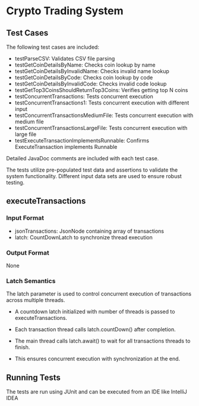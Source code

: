 # Crypto Trading System


## Test Cases

The following test cases are included:

- testParseCSV: Validates CSV file parsing
- testGetCoinDetailsByName: Checks coin lookup by name
- testGetCoinDetailsByInvalidName: Checks invalid name lookup
- testGetCoinDetailsByCode: Checks coin lookup by code
- testGetCoinDetailsByInvalidCode: Checks invalid code lookup
- testGetTop3CoinsShouldReturnTop3Coins: Verifies getting top N coins
- testConcurrentTransactions: Tests concurrent execution
- testConcurrentTransactions1: Tests concurrent execution with different input
- testConcurrentTransactionsMediumFile: Tests concurrent execution with medium file
- testConcurrentTransactionsLargeFile: Tests concurrent execution with large file
- testExecuteTransactionImplementsRunnable: Confirms ExecuteTransaction implements Runnable

Detailed JavaDoc comments are included with each test case.

The tests utilize pre-populated test data and assertions to validate the system functionality. Different input data sets are used to ensure robust testing.

## executeTransactions

### Input Format

- jsonTransactions: JsonNode containing array of transactions
- latch: CountDownLatch to synchronize thread execution

### Output Format

None

### Latch Semantics

The latch parameter is used to control concurrent execution of transactions across multiple threads.

- A countdown latch initialized with number of threads is passed to executeTransactions.

- Each transaction thread calls latch.countDown() after completion.

- The main thread calls latch.await() to wait for all transactions threads to finish.

- This ensures concurrent execution with synchronization at the end.


## Running Tests

The tests are run using JUnit and can be executed from an IDE like IntelliJ IDEA
